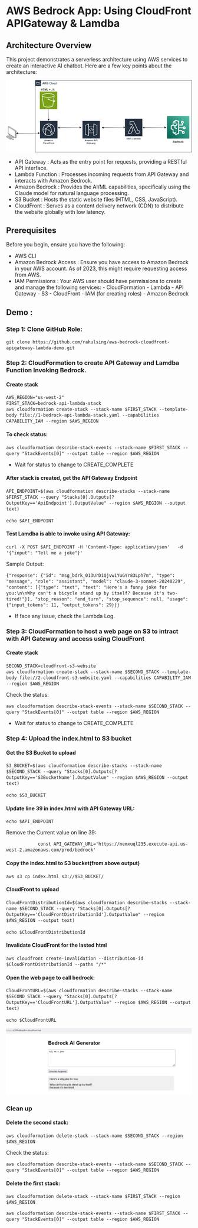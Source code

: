 # AWS Bedrock App: Using CloudFront APIGateway & Lamdba

## Architecture Overview
This project demonstrates a serverless architecture using AWS services to create an interactive AI chatbot. Here are a few key points about the architecture:


![steamlitapp](https://github.com/rahulsing/aws-bedrock-cloudfront-apigateway-lambda-demo/blob/main/architecture.png?raw=true)

- API Gateway : Acts as the entry point for requests, providing a RESTful API interface.
- Lambda Function : Processes incoming requests from API Gateway and interacts with Amazon Bedrock.
- Amazon Bedrock : Provides the AI/ML capabilities, specifically using the Claude model for natural language processing.
- S3 Bucket : Hosts the static website files (HTML, CSS, JavaScript).
- CloudFront : Serves as a content delivery network (CDN) to distribute the website globally with low latency.

## Prerequisites
Before you begin, ensure you have the following:

- AWS CLI 
- Amazon Bedrock Access : Ensure you have access to Amazon Bedrock in your AWS account. As of 2023, this might require requesting access from AWS.
- IAM Permissions : Your AWS user should have permissions to create and manage the following services:
            - CloudFormation
            - Lambda
            - API Gateway
            - S3
            - CloudFront
            - IAM (for creating roles)
            - Amazon Bedrock

## Demo : 
### Step 1: Clone GitHub Role: 
```
git clone https://github.com/rahulsing/aws-bedrock-cloudfront-apigateway-lambda-demo.git
```

### Step 2: CloudFormation to create API Gateway and Lamdba Function Invoking Bedrock. 

#### Create stack
```
AWS_REGION="us-west-2"
FIRST_STACK=bedrock-api-lambda-stack
aws cloudformation create-stack --stack-name $FIRST_STACK --template-body file://1-bedrock-api-lambda-stack.yaml --capabilities CAPABILITY_IAM --region $AWS_REGION
```

#### To check status: 
```
aws cloudformation describe-stack-events --stack-name $FIRST_STACK --query "StackEvents[0]" --output table --region $AWS_REGION
```

- Wait for status to change to CREATE_COMPLETE

#### After stack is created, get the API Gateway Endpoint
```
API_ENDPOINT=$(aws cloudformation describe-stacks --stack-name $FIRST_STACK --query "Stacks[0].Outputs[?OutputKey=='ApiEndpoint'].OutputValue" --region $AWS_REGION --output text)

echo $API_ENDPOINT

```

#### Test Lamdba is able to invoke using API Gateway: 
```
curl -X POST $API_ENDPOINT -H 'Content-Type: application/json'   -d '{"input": "Tell me a joke"}'

```

Sample Output:
```
{"response": {"id": "msg_bdrk_013UrDiQjvw1YuGYr83Lph7m", "type": "message", "role": "assistant", "model": "claude-3-sonnet-20240229", "content": [{"type": "text", "text": "Here's a funny joke for you:\n\nWhy can't a bicycle stand up by itself? Because it's two-tired!"}], "stop_reason": "end_turn", "stop_sequence": null, "usage": {"input_tokens": 11, "output_tokens": 29}}}
```
- If face any issue, check the Lambda Log. 

### Step 3: CloudFormation to host a web page on S3 to intract with API Gateway and access using  CloudFront
#### Create stack

```
SECOND_STACK=cloudfront-s3-website
aws cloudformation create-stack --stack-name $SECOND_STACK --template-body file://2-cloudfront-s3-website.yaml --capabilities CAPABILITY_IAM --region $AWS_REGION
```

Check the status: 
```
aws cloudformation describe-stack-events --stack-name $SECOND_STACK --query "StackEvents[0]" --output table --region $AWS_REGION
```

- Wait for status to change to CREATE_COMPLETE


### Step 4: Upload the index.html to S3 bucket
#### Get the S3 Bucket to upload

```
S3_BUCKET=$(aws cloudformation describe-stacks --stack-name $SECOND_STACK --query "Stacks[0].Outputs[?OutputKey=='S3BucketName'].OutputValue" --region $AWS_REGION --output text)

echo $S3_BUCKET

```

#### Update line 39 in index.html with API Gateway URL: 
```
echo $API_ENDPOINT
```

Remove the Current value on line 39: 
```
            const API_GATEWAY_URL='https://nemxuql235.execute-api.us-west-2.amazonaws.com/prod/bedrock'
```

#### Copy the index.html to S3 bucket(from above output)
```
aws s3 cp index.html s3://$S3_BUCKET/
```

#### CloudFront to upload
```
CloudFrontDistributionId=$(aws cloudformation describe-stacks --stack-name $SECOND_STACK --query "Stacks[0].Outputs[?OutputKey=='CloudFrontDistributionId'].OutputValue" --region $AWS_REGION --output text)

echo $CloudFrontDistributionId

```

#### Invalidate CloudFront for the lasted html
```
aws cloudfront create-invalidation --distribution-id $CloudFrontDistributionId --paths "/*"
```

#### Open the web page to call bedrock: 

```
CloudFrontURL=$(aws cloudformation describe-stacks --stack-name $SECOND_STACK --query "Stacks[0].Outputs[?OutputKey=='CloudFrontURL'].OutputValue" --region $AWS_REGION --output text)

echo $CloudFrontURL
```


![steamlitapp](https://github.com/rahulsing/aws-bedrock-cloudfront-apigateway-lambda-demo/blob/main/CloudFrontHosted.PNG?raw=true)


### Clean up

#### Delete the second stack: 
```
aws cloudformation delete-stack --stack-name $SECOND_STACK --region $AWS_REGION
```

Check the status: 
```
aws cloudformation describe-stack-events --stack-name $SECOND_STACK --query "StackEvents[0]" --output table --region $AWS_REGION
```

#### Delete the first stack: 

```
aws cloudformation delete-stack --stack-name $FIRST_STACK --region $AWS_REGION
```

```
aws cloudformation describe-stack-events --stack-name $FIRST_STACK --query "StackEvents[0]" --output table --region $AWS_REGION
```

